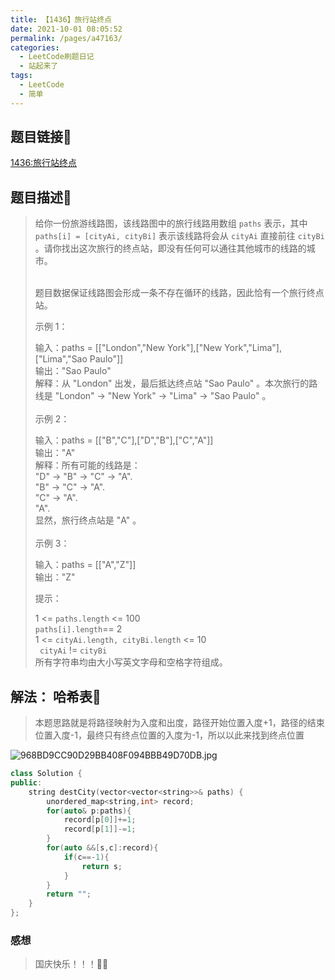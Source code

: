 ```yaml
---
title: 【1436】旅行站终点
date: 2021-10-01 08:05:52
permalink: /pages/a47163/
categories:
  - LeetCode刷题日记
  - 站起来了
tags:
  - LeetCode
  - 简单
---
```


## 题目链接🤞

[1436:旅行站终点](https://leetcode-cn.com/problems/destination-city/)


## 题目描述💌

> 给你一份旅游线路图，该线路图中的旅行线路用数组 `paths` 表示，其中 `paths[i] = [cityAi, cityBi]` 表示该线路将会从 `cityAi` 直接前往 `cityBi` 。请你找出这次旅行的终点站，即没有任何可以通往其他城市的线路的城市。<br/><br/>
>
> 题目数据保证线路图会形成一条不存在循环的线路，因此恰有一个旅行终点站。<br/>
>
> 
>
> 示例 1：<br/>
>
> 输入：paths = [["London","New York"],["New York","Lima"],["Lima","Sao Paulo"]]<br/>
> 输出："Sao Paulo" <br/>
> 解释：从 "London" 出发，最后抵达终点站 "Sao Paulo" 。本次旅行的路线是 "London" -> "New York" -> "Lima" -> "Sao Paulo" 。<br/><br/>
> 示例 2：<br/>
>
> 输入：paths = [["B","C"],["D","B"],["C","A"]]<br/>
> 输出："A"<br/>
> 解释：所有可能的线路是：<br/>
> "D" -> "B" -> "C" -> "A". <br/>
> "B" -> "C" -> "A". <br/>
> "C" -> "A". <br/>
> "A". <br/>
> 显然，旅行终点站是 "A" 。<br/><br/>
> 示例 3：<br/>
>
> 输入：paths = [["A","Z"]]<br/>
> 输出："Z"<br/>
>
>
> 提示：<br/>
>
> 1 <= `paths.length` <= 100<br/>`
> paths[i].length `== 2<br/>
> 1 <= `cityAi.length, cityBi.length` <= 10<br/>`
> cityAi` != `cityBi`<br/>
> 所有字符串均由大小写英文字母和空格字符组成。<br/>


## 解法： 哈希表🛐

>本题思路就是将路径映射为入度和出度，路径开始位置入度+1，路径的结束位置入度-1，最终只有终点位置的入度为-1，所以以此来找到终点位置


![968BD9CC90D29BB408F094BBB49D70DB.jpg](https://pic.leetcode-cn.com/1633046543-ipyebE-968BD9CC90D29BB408F094BBB49D70DB.jpg)


```cpp
class Solution {
public:
    string destCity(vector<vector<string>>& paths) {
        unordered_map<string,int> record;
        for(auto& p:paths){
            record[p[0]]+=1;
            record[p[1]]-=1;
        }
        for(auto &&[s,c]:record){
            if(c==-1){
                return s;
            }
        }
        return "";
    }
};
```

### 感想

>  国庆快乐！！！🐱‍💻